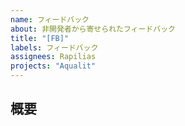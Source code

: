```yaml
---
name: フィードバック
about: 非開発者から寄せられたフィードバック
title: "[FB]"
labels: フィードバック
assignees: Rapilias
projects: "Aqualit"
---
```


## 概要
